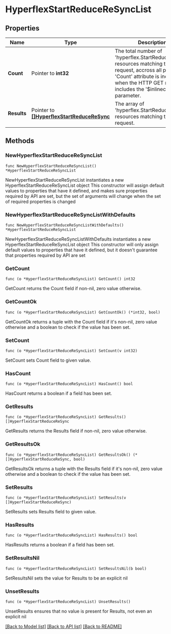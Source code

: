 # HyperflexStartReduceReSyncList

## Properties

Name | Type | Description | Notes
------------ | ------------- | ------------- | -------------
**Count** | Pointer to **int32** | The total number of &#39;hyperflex.StartReduceReSync&#39; resources matching the request, accross all pages. The &#39;Count&#39; attribute is included when the HTTP GET request includes the &#39;$inlinecount&#39; parameter. | [optional] 
**Results** | Pointer to [**[]HyperflexStartReduceReSync**](HyperflexStartReduceReSync.md) | The array of &#39;hyperflex.StartReduceReSync&#39; resources matching the request. | [optional] 

## Methods

### NewHyperflexStartReduceReSyncList

`func NewHyperflexStartReduceReSyncList() *HyperflexStartReduceReSyncList`

NewHyperflexStartReduceReSyncList instantiates a new HyperflexStartReduceReSyncList object
This constructor will assign default values to properties that have it defined,
and makes sure properties required by API are set, but the set of arguments
will change when the set of required properties is changed

### NewHyperflexStartReduceReSyncListWithDefaults

`func NewHyperflexStartReduceReSyncListWithDefaults() *HyperflexStartReduceReSyncList`

NewHyperflexStartReduceReSyncListWithDefaults instantiates a new HyperflexStartReduceReSyncList object
This constructor will only assign default values to properties that have it defined,
but it doesn't guarantee that properties required by API are set

### GetCount

`func (o *HyperflexStartReduceReSyncList) GetCount() int32`

GetCount returns the Count field if non-nil, zero value otherwise.

### GetCountOk

`func (o *HyperflexStartReduceReSyncList) GetCountOk() (*int32, bool)`

GetCountOk returns a tuple with the Count field if it's non-nil, zero value otherwise
and a boolean to check if the value has been set.

### SetCount

`func (o *HyperflexStartReduceReSyncList) SetCount(v int32)`

SetCount sets Count field to given value.

### HasCount

`func (o *HyperflexStartReduceReSyncList) HasCount() bool`

HasCount returns a boolean if a field has been set.

### GetResults

`func (o *HyperflexStartReduceReSyncList) GetResults() []HyperflexStartReduceReSync`

GetResults returns the Results field if non-nil, zero value otherwise.

### GetResultsOk

`func (o *HyperflexStartReduceReSyncList) GetResultsOk() (*[]HyperflexStartReduceReSync, bool)`

GetResultsOk returns a tuple with the Results field if it's non-nil, zero value otherwise
and a boolean to check if the value has been set.

### SetResults

`func (o *HyperflexStartReduceReSyncList) SetResults(v []HyperflexStartReduceReSync)`

SetResults sets Results field to given value.

### HasResults

`func (o *HyperflexStartReduceReSyncList) HasResults() bool`

HasResults returns a boolean if a field has been set.

### SetResultsNil

`func (o *HyperflexStartReduceReSyncList) SetResultsNil(b bool)`

 SetResultsNil sets the value for Results to be an explicit nil

### UnsetResults
`func (o *HyperflexStartReduceReSyncList) UnsetResults()`

UnsetResults ensures that no value is present for Results, not even an explicit nil

[[Back to Model list]](../README.md#documentation-for-models) [[Back to API list]](../README.md#documentation-for-api-endpoints) [[Back to README]](../README.md)


